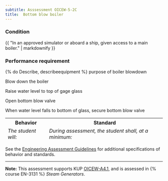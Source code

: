```yaml
---
subtitle: Asssessment OICEW-5-2C
title:  Bottom blow boiler
---
```




### Condition

{{ "In an approved simulator or aboard a ship, given access to a main boiler." | markdownify }}

### Performance requirement 

<table width='100%' class='Guidelines'>
 <thead>
 <tr>
     <th class='thirty'>Behavior</th>
     <th class='seventy'>Standard</th>
 </tr>
 <tr>
     <td><em>The student will:</em></td>
     <td><em>During assessment, the student shall, at a minimum:</em></td>
 </tr>
 </thead>
 <tbody>


<!--rowstart-->

{% do Describe, describeequipment %} purpose of boiler blowdown

<!--cellbreak-->



<!--rowend-->


<!--rowstart-->

Blow down the boiler

<!--cellbreak-->

Raise water level to top of gage glass

Open bottom blow valve

When water level falls to bottom of glass, secure bottom blow valve

<!--rowend-->


 </tbody>
 </table>



See the [Engineering Assessment Guidelines](guidelines) for additional specifications of behavior and standards.


*****

**Note:** This assessment supports KUP [OICEW-A4.1]({{site.baseurl}}/tables/31.html#OICEW-A4.1), and is assessed in  {% course  EN-3131 %}  *Steam Generators*. 

